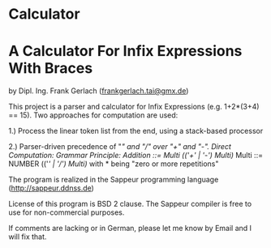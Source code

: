 # Calculator
<h1>A Calculator For Infix Expressions With Braces</h1>

by Dipl. Ing. Frank Gerlach (frankgerlach.tai@gmx.de)

This project is a parser and calculator for Infix Expressions (e.g. 1+2*(3+4) == 15). Two approaches for computation are used:

1.) Process the linear token list from the end, using a stack-based processor

2.) Parser-driven precedence of "*" and "/" over "+" and "-". Direct Computation:
   Grammar Principle:
      Addition ::= Multi (('+' | '-') Multi)*
      Multi ::= NUMBER (('*' | '/') Multi)*
      with * being "zero or more repetitions"

The program is realized in the Sappeur programming language (http://sappeur.ddnss.de)

License of this program is BSD 2 clause. The Sappeur compiler is free to use for non-commercial purposes.

If comments are lacking or in German, please let me know by Email and I will fix that.
